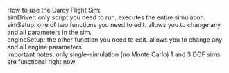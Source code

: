 How to use the Darcy Flight Sim: <br />
simDriver: only script you need to run. executes the entire simulation. <br />
simSetup: one of two functions you need to edit. allows you to change any and all parameters in the sim. <br />
engineSetup: the other function you need to edit. allows you to change any and all engine parameters. <br />
important notes: only single-simulation (no Monte Carlo) 1 and 3 DOF sims are functional right now
